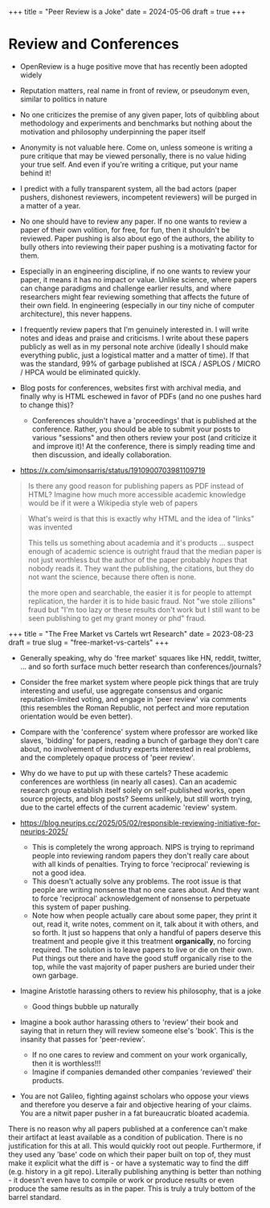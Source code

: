 +++
title = "Peer Review is a Joke"
date = 2024-05-06
draft = true
+++

# Review and Conferences

- OpenReview is a huge positive move that has recently been adopted widely
- Reputation matters, real name in front of review, or pseudonym even, similar to politics in nature
- No one criticizes the premise of any given paper, lots of quibbling about methodology and experiments and benchmarks but nothing about the motivation and philosophy underpinning the paper itself
- Anonymity is not valuable here. Come on, unless someone is writing a pure critique that may be viewed personally, there is no value hiding your true self. And even if you're writing a critique, put your name behind it!
- I predict with a fully transparent system, all the bad actors (paper pushers, dishonest reviewers, incompetent reviewers) will be purged in a matter of a year.

- No one should have to review any paper. If no one wants to review a paper of their own volition, for free, for fun, then it shouldn't be reviewed. Paper pushing is also about ego of the authors, the ability to bully others into reviewing their paper pushing is a motivating factor for them.
- Especially in an engineering discipline, if no one wants to review your paper, it means it has no impact or value. Unlike science, where papers can change paradigms and challenge earlier results, and where researchers might fear reviewing something that affects the future of their own field. In engineering (especially in our tiny niche of computer architecture), this never happens.
- I frequently review papers that I'm genuinely interested in. I will write notes and ideas and praise and criticisms. I write about these papers publicly as well as in my personal note archive (ideally I should make everything public, just a logistical matter and a matter of time). If that was the standard, 99% of garbage published at ISCA / ASPLOS / MICRO / HPCA would be eliminated quickly.

- Blog posts for conferences, websites first with archival media, and finally why is HTML eschewed in favor of PDFs (and no one pushes hard to change this)?
  - Conferences shouldn't have a 'proceedings' that is published at the conference. Rather, you should be able to submit your posts to various "sessions" and then others review your post (and criticize it and improve it)! At the conference, there is simply reading time and then discussion, and ideally collaboration.

- https://x.com/simonsarris/status/1910900703981109719

> Is there any good reason for publishing papers as PDF instead of HTML? Imagine how much more accessible academic knowledge would be if it were a Wikipedia style web of papers

> What's weird is that this is exactly why HTML and the idea of "links" was invented
>
> This tells us something about academia and it's products
> ...
> suspect enough of academic science is outright fraud that the median paper is not just worthless but the author of the paper probably *hopes* that nobody reads it. They want the publishing, the citations, but they do not want the science, because there often is none.
>
> the more open and searchable, the easier it is for people to attempt replication, the harder it is to hide basic fraud. Not "we stole zillions" fraud but "I'm too lazy or these results don't work but I still want to be seen publishing to get my grant money or phd" fraud.

+++
title = "The Free Market vs Cartels wrt Research"
date = 2023-08-23
draft = true
slug = "free-market-vs-cartels"
+++

- Generally speaking, why do 'free market' squares like HN, reddit, twitter, ... and so forth surface much better research than conferences/journals?
- Consider the free market system where people pick things that are truly interesting and useful, use aggregate consensus and organic reputation-limited voting, and engage in 'peer review' via comments (this resembles the Roman Republic, not perfect and more reputation orientation would be even better).
- Compare with the 'conference' system where professor are worked like slaves, 'bidding' for papers, reading a bunch of garbage they don't care about, no involvement of industry experts interested in real problems, and the completely opaque process of 'peer review'.
- Why do we have to put up with these cartels? These academic conferences are worthless (in nearly all cases). Can an academic research group establish itself solely on self-published works, open source projects, and blog posts? Seems unlikely, but still worth trying, due to the cartel effects of the current academic 'review' system.

- https://blog.neurips.cc/2025/05/02/responsible-reviewing-initiative-for-neurips-2025/
  - This is completely the wrong approach. NIPS is trying to reprimand people into reviewing random papers they don't really care about with all kinds of penalties. Trying to force 'reciprocal' reviewing is not a good idea.
  - This doesn't actually solve any problems. The root issue is that people are writing nonsense that no one cares about. And they want to force 'reciprocal' acknowledgement of nonsense to perpetuate this system of paper pushing.
  - Note how when people actually care about some paper, they print it out, read it, write notes, comment on it, talk about it with others, and so forth. It just so happens that only a handful of papers deserve this treatment and people give it this treatment **organically**, no forcing required. The solution is to leave papers to live or die on their own. Put things out there and have the good stuff organically rise to the top, while the vast majority of paper pushers are buried under their own garbage.

- Imagine Aristotle harassing others to review his philosophy, that is a joke
  - Good things bubble up naturally
- Imagine a book author harassing others to 'review' their book and saying that in return they will review someone else's 'book'. This is the insanity that passes for 'peer-review'.
  - If no one cares to review and comment on your work organically, then it is worthless!!!
  - Imagine if companies demanded other companies 'reviewed' their products.
- You are not Galileo, fighting against scholars who oppose your views and therefore you deserve a fair and objective hearing of your claims. You are a nitwit paper pusher in a fat bureaucratic bloated academia.

There is no reason why all papers published at a conference can't make their artifact at least available as a condition of publication. There is no justification for this at all. This would quickly root out people. Furthermore, if they used any 'base' code on which their paper built on top of, they must make it explicit what the diff is - or have a systematic way to find the diff (e.g. history in a git repo). Literally publishing anything is better than nothing - it doesn't even have to compile or work or produce results or even produce the same results as in the paper. This is truly a truly bottom of the barrel standard.
